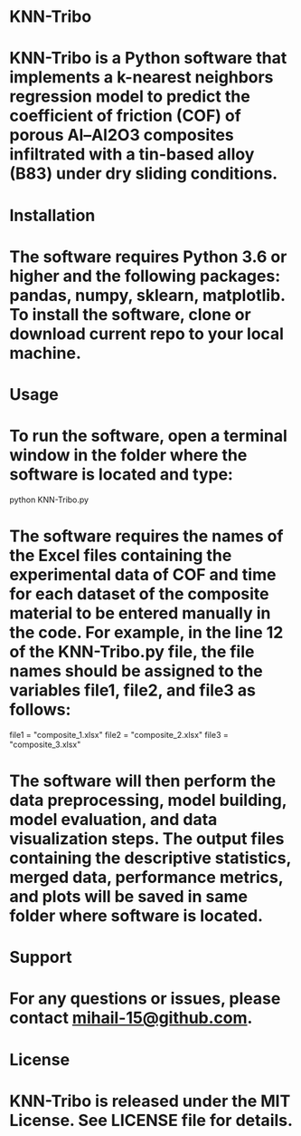 # KNN-Tribo

# KNN-Tribo is a Python software that implements a k-nearest neighbors regression model to predict the coefficient of friction (COF) of porous Al–Al2O3 composites infiltrated with a tin-based alloy (B83) under dry sliding conditions.

# Installation

# The software requires Python 3.6 or higher and the following packages: pandas, numpy, sklearn, matplotlib. To install the software, clone or download current repo to your local machine.

# Usage

# To run the software, open a terminal window in the folder where the software is located and type:

python KNN-Tribo.py

# The software requires the names of the Excel files containing the experimental data of COF and time for each dataset of the composite material to be entered manually in the code. For example, in the line 12 of the KNN-Tribo.py file, the file names should be assigned to the variables file1, file2, and file3 as follows:

file1 = "composite_1.xlsx"
file2 = "composite_2.xlsx"
file3 = "composite_3.xlsx"

# The software will then perform the data preprocessing, model building, model evaluation, and data visualization steps. The output files containing the descriptive statistics, merged data, performance metrics, and plots will be saved in same folder where software is located.

# Support

# For any questions or issues, please contact mihail-15@github.com.

# License

# KNN-Tribo is released under the MIT License. See LICENSE file for details.
